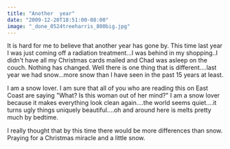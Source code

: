 ```yaml
---
title: "Another  year"
date: "2009-12-20T18:51:00-08:00"
image: "_done_0524treeharris_800big.jpg"
---
```


It is hard for me to believe that another year has gone by. This time last year I was just coming off a radiation treatment...I was behind in my shopping..I didn't have all my Christmas cards mailed and Chad was asleep on the couch. Nothing has changed.
Well there is one thing that is different....last year we had snow...more snow than I have seen in the past 15 years at least. 

I am a snow lover. I am sure that all of you who are reading this on East Coast are saying "What? Is this woman out of her mind?"
I am a snow lover because it makes everything look clean again....the world seems quiet....it turns ugly things uniquely beautiful....oh and around here is melts pretty much by bedtime.

I really thought that by this time there would be more differences than snow. Praying for a Christmas miracle and a little snow.